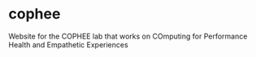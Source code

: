 # cophee
Website for the COPHEE lab that works on COmputing for Performance Health and Empathetic Experiences

